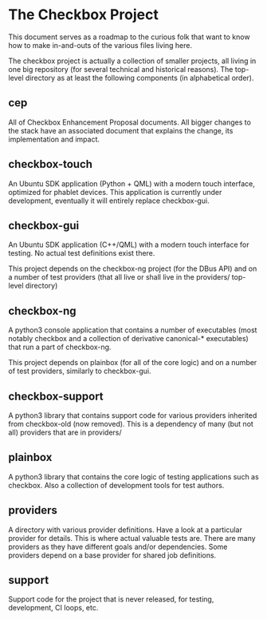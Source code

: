 The Checkbox Project
====================

This document serves as a roadmap to the curious folk that want to know how to
make in-and-outs of the various files living here.

The checkbox project is actually a collection of smaller projects, all living
in one big repository (for several technical and historical reasons). The
top-level directory as at least the following components (in alphabetical
order).


cep
---

All of Checkbox Enhancement Proposal documents. All bigger changes to the stack
have an associated document that explains the change, its implementation and
impact.

checkbox-touch
--------------

An Ubuntu SDK application (Python + QML) with a modern touch interface,
optimized for phablet devices. This application is currently under development,
eventually it will entirely replace checkbox-gui.

checkbox-gui
------------

An Ubuntu SDK application (C++/QML) with a modern touch interface for testing.
No actual test definitions exist there.

This project depends on the checkbox-ng project (for the DBus API) and on a
number of test providers (that all live or shall live in the providers/
top-level directory)

checkbox-ng
-----------

A python3 console application that contains a number of executables (most
notably checkbox and a collection of derivative canonical-\* executables) that
run a part of checkbox-ng.

This project depends on plainbox (for all of the core logic) and on a number of
test providers, similarly to checkbox-gui.

checkbox-support
----------------

A python3 library that contains support code for various providers inherited
from checkbox-old (now removed). This is a dependency of many (but not all)
providers that are in providers/

plainbox
--------

A python3 library that contains the core logic of testing applications such as
checkbox. Also a collection of development tools for test authors.

providers
---------

A directory with various provider definitions. Have a look at a particular
provider for details. This is where actual valuable tests are. There are many
providers as they have different goals and/or dependencies. Some providers
depend on a base provider for shared job definitions.

support
-------

Support code for the project that is never released, for testing, development,
CI loops, etc.
